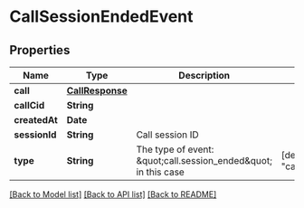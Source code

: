 # CallSessionEndedEvent

## Properties
Name | Type | Description | Notes
------------ | ------------- | ------------- | -------------
**call** | [**CallResponse**](CallResponse.md) |  | 
**callCid** | **String** |  | 
**createdAt** | **Date** |  | 
**sessionId** | **String** | Call session ID | 
**type** | **String** | The type of event: \&quot;call.session_ended\&quot; in this case | [default to "call.session_ended"]

[[Back to Model list]](../README.md#documentation-for-models) [[Back to API list]](../README.md#documentation-for-api-endpoints) [[Back to README]](../README.md)


